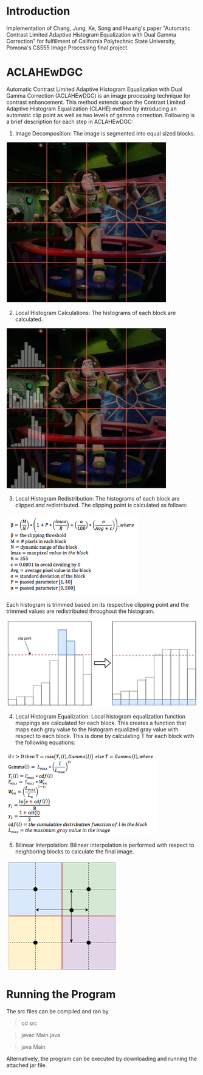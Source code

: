 # Introduction 
Implementation of Chang, Jung, Ke, Song and Hwang's paper "Automatic Contrast Limited Adaptive Histogram Equalization with Dual Gamma Correction" for fulfillment of California Polytechnic State University, Pomona's CS555 Image Processing final project.

# ACLAHEwDGC
Automatic Contrast Limited Adaptive Histogram Equalization with Dual Gamma Correction (ACLAHEwDGC) is an image processing technique for contrast enhancement. This method extends upon the Contrast Limited Adaptive Histogram Equalization (CLAHE) method by introducing an automatic clip point as well as two levels of gamma correction. Following is a brief description for each step in ACLAHEwDGC:
1) Image Decomposition: The image is segmented into equal sized blocks.

![alt text](https://github.com/jrlepere/ACLAHEwDGC/blob/master/imgs/Buzz_Cut.jpg)

2) Local Histogram Calculations: The histograms of each block are calculated.

![alt text](https://github.com/jrlepere/ACLAHEwDGC/blob/master/imgs/Buzz_Cut_Histo.jpg)

3) Local Histogram Redistribution: The histograms of each block are clipped and redistributed. The clipping point is calculated as follows:

![alt text](https://github.com/jrlepere/ACLAHEwDGC/blob/master/imgs/Clipping_Calculation.png)

Each histogram is trimmed based on its respective clipping point and the trimmed values are redistributed throughout the histogram.

![alt text](https://github.com/jrlepere/ACLAHEwDGC/blob/master/imgs/Cut_Histo.jpg)

4) Local Histogram Equalization: Local histogram equalization function mappings are calculated for each block. This creates a function that maps each gray value to the histogram equalized gray value with respect to each block. This is done by calculating T for each block with the following equations:

![alt text](https://github.com/jrlepere/ACLAHEwDGC/blob/master/imgs/Histo_Equal_Calc.png)

5) Bilinear Interpolation: Bilinear interpolation is performed with respect to neighboring blocks to calculate the final image.

![alt text](https://github.com/jrlepere/ACLAHEwDGC/blob/master/imgs/Bilinear.jpg)

# Running the Program
The src files can be compiled and ran by 

> cd src

> javac Main.java

> java Main

Alternatively, the program can be executed by downloading and running the attached jar file.
